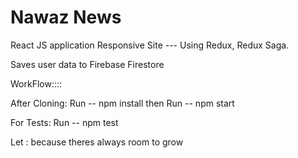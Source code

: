 # Nawaz News

React JS application 
Responsive Site --- Using Redux, Redux Saga.

Saves user data to Firebase Firestore

WorkFlow::::

After Cloning: 
Run -- npm install
then 
Run -- npm start

For Tests:
Run -- npm test





Let : because theres always room to grow


